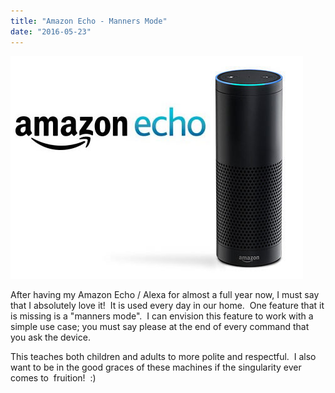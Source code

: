 ```yaml
---
title: "Amazon Echo - Manners Mode"
date: "2016-05-23"
---
```


[![Amazon_echo](images/Amazon_echo.jpg)](https://www.thesterk.com/wp-content/uploads/2016/05/Amazon_echo.jpg)

After having my Amazon Echo / Alexa for almost a full year now, I must say that I absolutely love it!  It is used every day in our home.  One feature that it is missing is a "manners mode".  I can envision this feature to work with a simple use case; you must say please at the end of every command that you ask the device.

This teaches both children and adults to more polite and respectful.  I also want to be in the good graces of these machines if the singularity ever comes to  fruition!  :)
